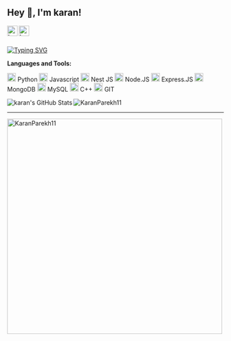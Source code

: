 <h2 title="hehehe"> Hey 👋, I'm karan!</h2>

<a href="https://www.linkedin.com/in/karan-parekh-97168520a/">
  <img align="left" alt="karan's LinkedIn" width="24px" src="https://img.icons8.com/nolan/96/linkedin.png" />
</a>
<a href="https://www.instagram.com/karna_11_10/">
  <img align="left" alt="karan's Instagram" width="24px" src="https://img.icons8.com/nolan/96/instagram-new.png" />
</a>


<br />
<br />


[![Typing SVG](https://readme-typing-svg.herokuapp.com/?lines=I+am+backend+developer+and+AI+Engineer)](https://git.io/typing-svg)

<!-- **About Me!**


- 👨🏽‍💻 I working professinal as software and AI Engineer at Sunbots Innovation private limited and Xwits Developer private limited
- 💬 Ask me about anything, I love to answer!
- 📫 Email me at [karanparekh788@gmail.com](mailto:karanparekh788@gmail.com). -->



**Languages and Tools:**  

<code><img height="20" src="https://img.icons8.com/nolan/96/python.png"></code> Python
<code><img height="20" src="https://img.icons8.com/nolan/96/javascript.png"></code> Javascript
<code><img height="20" src="https://img.icons8.com/nolan/96/javascript.png"></code> Nest JS
<code><img height="20" src="https://img.icons8.com/nolan/96/node-js.png"></code> Node.JS
<code><img height="20" src="https://img.icons8.com/nolan/96/express-js.png"></code> Express.JS
<code><img height="20" src="https://img.icons8.com/nolan/96/mongo-db.png"></code> MongoDB
<code><img height="20" src="https://img.icons8.com/nolan/96/sql.png"></code> MySQL
<coe><img height="20" src="https://img.icons8.com/nolan/96/c-plus-plus.png"></code> C++
<code><img height="20" src="https://img.icons8.com/nolan/96/git.png"></code> GIT



<div align="center" >
  <img align="left" src="https://github-readme-stats.vercel.app/api?username=KaranParekh11&show_icons=true&hide_border=true&count_private=true&include_all_commits=true&theme=shades-of-purple&icon_color=fad000" alt="karan's GitHub Stats">
 
 </div>
 <img align="center" src="https://github-readme-streak-stats.herokuapp.com/?user=KaranParekh11&count_private=true&include_all_commits=true&theme=radical" alt="KaranParekh11" />

-----


<img align="center" width=500 src="https://github-readme-stats.vercel.app/api/top-langs/?username=KaranParekh11&count_private=true&include_all_commits=true&theme=radical" alt="KaranParekh11" />
